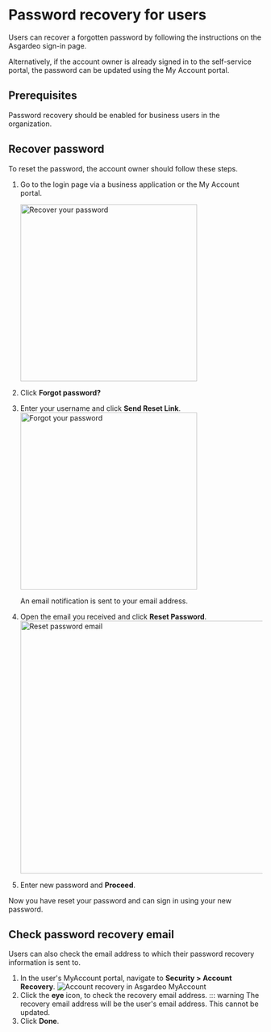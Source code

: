 # Password recovery for users

<a :href="$withBase('/guides/users/manage-customers/')">Users</a> can recover a forgotten password by following the instructions on the Asgardeo sign-in page.

Alternatively, if the account owner is already signed in to the self-service portal, the password can be updated <a :href="$withBase('/guides/user-self-service/change-password/')">using the My Account portal</a>. 

## Prerequisites

<a :href="$withBase('/guides/user-accounts/password-recovery/')">Password recovery</a> should be enabled for business users in the organization.

## Recover password

To reset the password, the account owner should follow these steps. 

1. Go to the login page via a business application or the <a :href="$withBase('/guides/user-self-service/customer-self-service-portal/')">My Account portal</a>.

   <img :src="$withBase('/assets/img/guides/organization/self-service/customer/recover-your-password.png')" width="350" alt="Recover your password">

2. Click **Forgot password?**
3. Enter your username and click **Send Reset Link**.
   <img :src="$withBase('/assets/img/guides/organization/self-service/customer/forgot-your-password.png')" width="350" alt="Forgot your password">

   An email notification is sent to your email address. 

4. Open the email you received and click **Reset Password**.
   <img :src="$withBase('/assets/img/guides/organization/self-service/customer/reset-password-email.png')" width="500" alt="Reset password email">
5. Enter new password and **Proceed**.

Now you have reset your password and can sign in using your new password.

## Check password recovery email
Users can also check the email address to which their password recovery information is sent to.

1. In the user's MyAccount portal, navigate to **Security > Account Recovery**.
    <img :src="$withBase('/assets/img/guides/users/account-recovery.png')" alt="Account recovery in Asgardeo MyAccount">
2. Click the **eye** icon, to check the recovery email address.
   ::: warning The recovery email address will be the user's email address. This cannot be updated.
3. Click **Done**.
